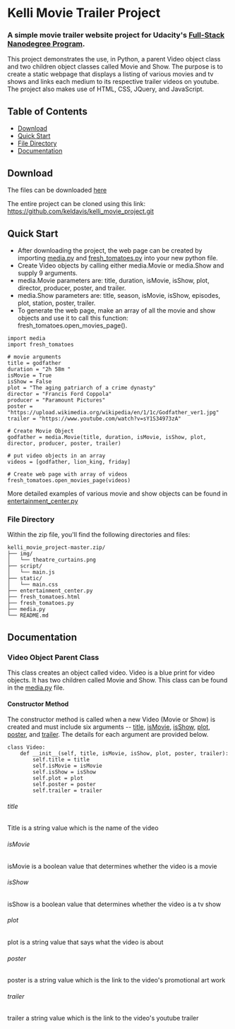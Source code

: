 # Kelli Movie Trailer Project
### A simple movie trailer website project for Udacity's [Full-Stack Nanodegree Program](https://www.udacity.com/course/full-stack-web-developer-nanodegree--nd004).

This project demonstrates the use, in Python, a parent Video object class and two children object classes called Movie and Show. The purpose is to create a static webpage that displays a listing of various movies and tv shows and links each medium to its respective trailer videos on youtube. The project also makes use of HTML, CSS, JQuery, and JavaScript.

## Table of Contents

- [Download](#download)
- [Quick Start](#quick-start)
- [File Directory](#file-directory)
- [Documentation](#documentation)

## Download
The files can be downloaded [here](https://github.com/keldavis/kelli_movie_project/archive/master.zip)

The entire project can be cloned using this link: https://github.com/keldavis/kelli_movie_project.git

## Quick Start
- After downloading the project, the web page can be created by importing [media.py](https://github.com/keldavis/kelli_movie_project/blob/master/media.py) and [fresh_tomatoes.py](https://github.com/keldavis/kelli_movie_project/blob/master/fresh_tomatoes.py) into your new python file.
- Create Video objects by calling either media.Movie or media.Show and supply 9 arguments. 
- media.Movie parameters are: title, duration, isMovie, isShow, plot, director, producer, poster, and trailer.
- media.Show parameters are: title, season, isMovie, isShow, episodes, plot, station, poster, trailer.
- To generate the web page, make an array of all the movie and show objects and use it to call this function: fresh_tomatoes.open_movies_page().

```
import media
import fresh_tomatoes

# movie arguments
title = godfather
duration = "2h 58m "
isMovie = True
isShow = False
plot = "The aging patriarch of a crime dynasty"
director = "Francis Ford Coppola"
producer = "Paramount Pictures"
poster = "https://upload.wikimedia.org/wikipedia/en/1/1c/Godfather_ver1.jpg"
trailer = "https://www.youtube.com/watch?v=sY1S34973zA"

# Create Movie Object
godfather = media.Movie(title, duration, isMovie, isShow, plot, director, producer, poster, trailer)

# put video objects in an array
videos = [godfather, lion_king, friday]

# Create web page with array of videos
fresh_tomatoes.open_movies_page(videos)

```

More detailed examples of various movie and show objects can be found in [entertainment_center.py](https://github.com/keldavis/kelli_movie_project/blob/master/entertainment_center.py)

### File Directory
Within the zip file, you'll find the following directories and files:

```
kelli_movie_project-master.zip/
├── img/
│   └── theatre_curtains.png
├── script/
│   └── main.js
├── static/
│   └── main.css
├── entertainment_center.py
├── fresh_tomatoes.html
├── fresh_tomatoes.py
├── media.py
└── README.md
```

## Documentation

### Video Object Parent Class
This class creates an object called video. Video is a blue print for video objects. It has two children called Movie and Show. This class can be found in the [media.py](https://github.com/keldavis/kelli_movie_project/blob/master/media.py) file.
    
#### Constructor Method
The constructor method is called when a new Video (Movie or Show) is created and must include six arguments -- [title](#title), [isMovie](#isMovie), [isShow](#isShow), [plot](#plot), [poster](#poster), and [trailer](#trailer). The details for each argument are provided below.

```
class Video:
    def __init__(self, title, isMovie, isShow, plot, poster, trailer):
        self.title = title
        self.isMovie = isMovie
        self.isShow = isShow
        self.plot = plot
        self.poster = poster
        self.trailer = trailer
```

###### title
Title is a string value which is the name of the video

###### isMovie
isMovie is a boolean value that determines whether the video is a movie

###### isShow
isShow is a boolean value that determines whether the video is a tv show

###### plot
plot is a string value that says what the video is about

###### poster
poster is a string value which is the link to the video's promotional art work

###### trailer
trailer a string value which is the link to the video's youtube trailer


